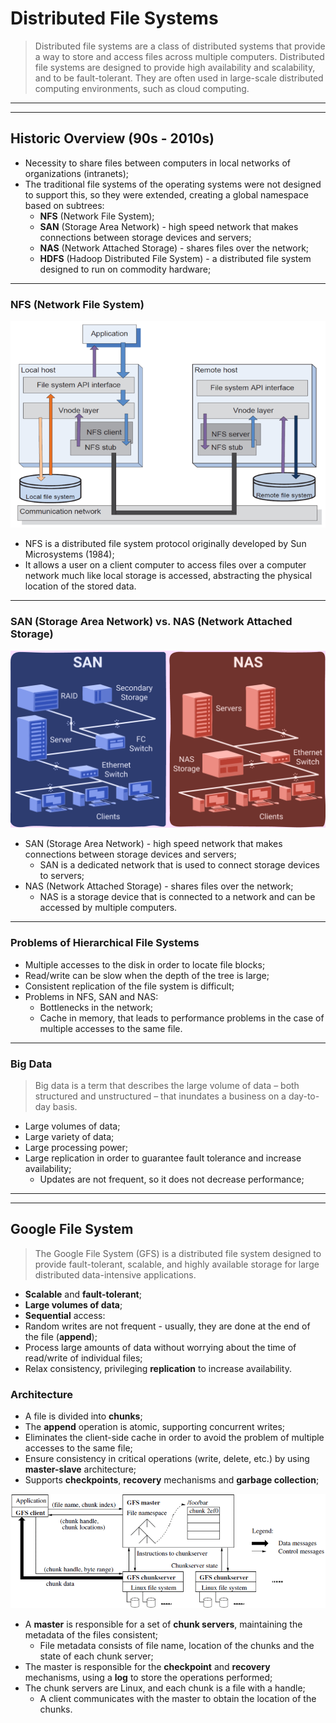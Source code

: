 # Distributed File Systems

> Distributed file systems are a class of distributed systems that provide a way to store and access files across multiple computers. Distributed file systems are designed to provide high availability and scalability, and to be fault-tolerant. They are often used in large-scale distributed computing environments, such as cloud computing.

---
---

## Historic Overview (90s - 2010s)

* Necessity to share files between computers in local networks of organizations (intranets);
* The traditional file systems of the operating systems were not designed to support this, so they were extended, creating a global namespace based on subtrees:
  * **NFS** (Network File System);
  * **SAN** (Storage Area Network) - high speed network that makes connections between storage devices and servers;
  * **NAS** (Network Attached Storage) - shares files over the network;
  * **HDFS** (Hadoop Distributed File System) - a distributed file system designed to run on commodity hardware;

---

### NFS (Network File System)

<p align="center">
    <img src="docs/nfs.png" alt="NFS"/>
</p>

* NFS is a distributed file system protocol originally developed by Sun Microsystems (1984);
* It allows a user on a client computer to access files over a computer network much like local storage is accessed, abstracting the physical location of the stored data.

---

### SAN (Storage Area Network) vs. NAS (Network Attached Storage)

<p align="center">
    <img src="docs/san-vs-nas.png" alt="SAN vs NAS"/>
</p>

* SAN (Storage Area Network) - high speed network that makes connections between storage devices and servers;
  * SAN is a dedicated network that is used to connect storage devices to servers;
* NAS (Network Attached Storage) - shares files over the network;
  * NAS is a storage device that is connected to a network and can be accessed by multiple computers.

---

### Problems of Hierarchical File Systems

* Multiple accesses to the disk in order to locate file blocks;
* Read/write can be slow when the depth of the tree is large;
* Consistent replication of the file system is difficult;
* Problems in NFS, SAN and NAS:
  * Bottlenecks in the network;
  * Cache in memory, that leads to performance problems in the case of multiple accesses to the same file.

---

### Big Data

> Big data is a term that describes the large volume of data – both structured and unstructured – that inundates a business on a day-to-day basis.

* Large volumes of data;
* Large variety of data;
* Large processing power;
* Large replication in order to guarantee fault tolerance and increase availability;
  * Updates are not frequent, so it does not decrease performance;

---
---

## Google File System

> The Google File System (GFS) is a distributed file system designed to provide fault-tolerant, scalable, and highly available storage for large distributed data-intensive applications.

* **Scalable** and **fault-tolerant**;
* **Large volumes of data**;
* **Sequential** access:
* Random writes are not frequent - usually, they are done at the end of the file (**append**);
* Process large amounts of data without worrying about the time of read/write of individual files;
* Relax consistency, privileging **replication** to increase availability.

### Architecture

* A file is divided into **chunks**;
* The **append** operation is atomic, supporting concurrent writes;
* Eliminates the client-side cache in order to avoid the problem of multiple accesses to the same file;
* Ensure consistency in critical operations (write, delete, etc.) by using **master-slave** architecture;
* Supports **checkpoints**, **recovery** mechanisms and **garbage collection**;

<p align="center">
    <img src="docs/gfs-architecture.png" alt="GFS Architecture"/>
</p>

* A **master** is responsible for a set of **chunk servers**, maintaining the metadata of the files consistent;
  * File metadata consists of file name, location of the chunks and the state of each chunk server;
* The master is responsible for the **checkpoint** and **recovery** mechanisms, using a **log** to store the operations performed;
* The chunk servers are Linux, and each chunk is a file with a handle;
  * A client communicates with the master to obtain the location of the chunks.